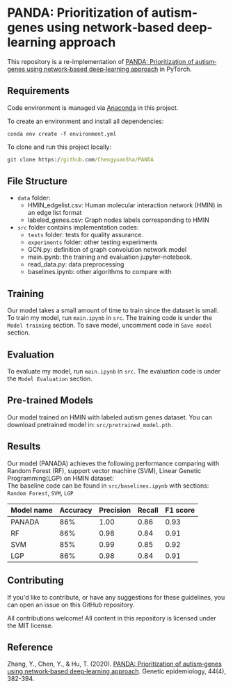 # PANDA: Prioritization of autism‐genes using network‐based deep‐learning approach

This repository is a re-implementation of [PANDA: Prioritization of autism‐genes using network‐based deep‐learning approach](https://onlinelibrary.wiley.com/doi/full/10.1002/gepi.22282) in PyTorch. 

## Requirements

Code environment is managed via [Anaconda](https://www.anaconda.com/) in this project.

To create an environment and install all dependencies:
```setup
conda env create -f environment.yml
```

To clone and run this project locally:

```cmd
git clone https://github.com/ChengyuanSha/PANDA
```

## File Structure

* `data` folder:
  * HMIN_edgelist.csv: Human molecular interaction network (HMIN) in an edge list format
  * labeled_genes.csv: Graph nodes labels corresponding to HMIN
* `src` folder contains implementation codes:
  * `tests` folder: tests for quality assurance.
  * `experiments` folder: other testing experiments 
  * GCN.py: definition of graph convolution network model
  * main.ipynb: the training and evaluation jupyter-notebook.
  * read_data.py: data preprocessing
  * baselines.ipynb: other algorithms to compare with


## Training

Our model takes a small amount of time to train since the dataset is small.
To train my model, run ```main.ipynb``` in ```src```. The training code is under the `Model training` section.
To save model, uncomment code in `Save model` section.

## Evaluation

To evaluate my model, run ```main.ipynb``` in ```src```. 
The evaluation code is under the `Model Evaluation` section.

## Pre-trained Models

Our model trained on HMIN with labeled autism genes dataset.
You can download pretrained model in: `src/pretrained_model.pth`.


## Results
Our model (PANADA) achieves the following performance comparing with Random Forest (RF), support vector machine (SVM),
Linear Genetic Programming(LGP) on HMIN dataset:   
The baseline code can be found in `src/baselines.ipynb` with sections: `Random Forest`, `SVM`, `LGP`

| Model name | Accuracy | Precision | Recall | F1 score |
|--------|----------|-----------|--------|----------|
| PANADA | 86%      | 1.00      | 0.86   | 0.93     |
| RF     | 86%      | 0.98      | 0.84   | 0.91     |
| SVM    | 85%      | 0.99      | 0.85   | 0.92     |
| LGP    | 86%      | 0.98      | 0.84   | 0.91     |

## Contributing
If you'd like to contribute, or have any suggestions for these guidelines, you 
can open an issue on this GitHub repository.

All contributions welcome! All content in this repository is licensed under the MIT license.


## Reference 

Zhang, Y., Chen, Y., & Hu, T. (2020). 
[PANDA: Prioritization of autism‐genes using network‐based deep‐learning approach](https://onlinelibrary.wiley.com/doi/full/10.1002/gepi.22282). 
Genetic epidemiology, 44(4), 382-394.



